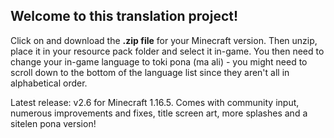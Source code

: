 ## Welcome to this translation project!

Click on and download the **.zip file** for your Minecraft version. Then unzip, place it in your resource pack folder and select it in-game. You then need to change your in-game language to toki pona (ma ali) - you might need to scroll down to the bottom of the language list since they aren't all in alphabetical order.

Latest release: v2.6 for Minecraft 1.16.5. Comes with community input, numerous improvements and fixes, title screen art, more splashes and a sitelen pona version!
